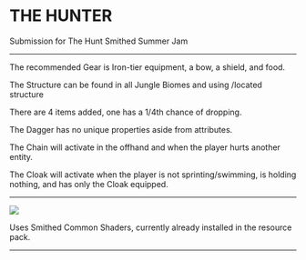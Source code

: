 # THE HUNTER
Submission for The Hunt Smithed Summer Jam
****

The recommended Gear is Iron-tier equipment, a bow, a shield, and food.

The Structure can be found in all Jungle Biomes and using /located structure

There are 4 items added, one has a 1/4th chance of dropping.

The Dagger has no unique properties aside from attributes.

The Chain will activate in the offhand and when the player hurts another entity.

The Cloak will activate when the player is not sprinting/swimming, is holding nothing, and has only the Cloak equipped.

****
![](https://github.com/primalugly/The_Hunter_DP/assets/41960298/4af3ede7-4370-4d11-aecb-57aa9d26aac3)

Uses Smithed Common Shaders, currently already installed in the resource pack.
****
